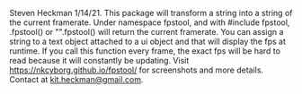 Steven Heckman 1/14/21.
This package will transform a string into a string of the current framerate.
Under namespace fpstool, and with #include fpstool, <yourstring>.fpstool() or "".fpstool() will return the current framerate.
You can assign a string to a text object attached to a ui object and that will display the fps at runtime.
If you call this function every frame, the exact fps will be hard to read because it will constantly be updating.
Visit https://nkcyborg.github.io/fpstool/ for screenshots and more details. Contact at kit.heckman@gmail.com.